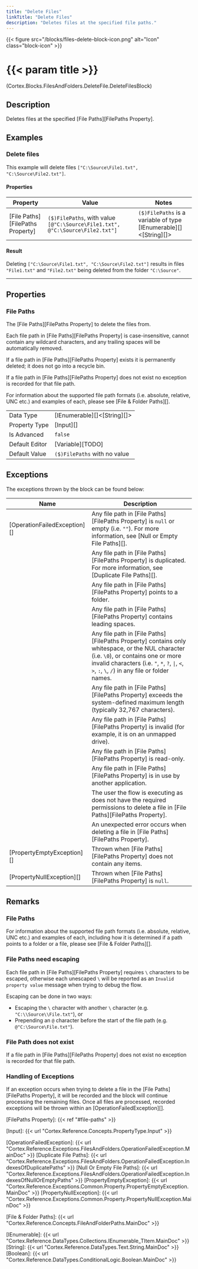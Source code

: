 ```yaml
---
title: "Delete Files"
linkTitle: "Delete Files"
description: "Deletes files at the specified file paths."
---
```


{{< figure src="/blocks/files-delete-block-icon.png" alt="Icon" class="block-icon" >}}

# {{< param title >}}

<p class="namespace">(Cortex.Blocks.FilesAndFolders.DeleteFile.DeleteFilesBlock)</p>

## Description

Deletes files at the specified [File Paths][FilePaths Property].

## Examples

### Delete files

This example will delete files `["C:\Source\File1.txt", "C:\Source\File2.txt"]`.

#### Properties

| Property           | Value                     | Notes                                    |
|--------------------|---------------------------|------------------------------------------|
| [File Paths][FilePaths Property] | `($)FilePaths`, with value `[@"C:\Source\File1.txt", @"C:\Source\File2.txt"]` | `($)FilePaths` is a variable of type [IEnumerable][]&lt;[String][]&gt; |

#### Result

Deleting `["C:\Source\File1.txt", "C:\Source\File2.txt"]`  results in files `"File1.txt"` and `"File2.txt"` being deleted from the folder `"C:\Source"`.

***

## Properties

### File Paths

The [File Paths][FilePaths Property] to delete the files from.

Each file path in [File Paths][FilePaths Property] is case-insensitive, cannot contain any wildcard characters, and any trailing spaces will be automatically removed.

If a file path in [File Paths][FilePaths Property] exists it is permanently deleted; it does not go into a recycle bin.

If a file path in [File Paths][FilePaths Property] does not exist no exception is recorded for that file path.

For information about the supported file path formats (i.e. absolute, relative, UNC etc.) and examples of each, please see [File & Folder Paths][].

| | |
|--------------------|---------------------------|
| Data Type | [IEnumerable][]&lt;[String][]&gt; |
| Property Type | [Input][] |
| Is Advanced | `false` |
| Default Editor | [Variable][TODO] |
| Default Value | `($)FilePaths` with no value |

## Exceptions

The exceptions thrown by the block can be found below:

| Name     | Description |
|----------|----------|
| [OperationFailedException][] | Any file path in [File Paths][FilePaths Property] is `null` or empty (i.e. `""`). For more information, see [Null or Empty File Paths][]. |
|                              | Any file path in [File Paths][FilePaths Property] is duplicated. For more information, see [Duplicate File Paths][]. |
|                              | Any file path in [File Paths][FilePaths Property] points to a folder. |
|                              | Any file path in [File Paths][FilePaths Property] contains leading spaces. |
|                              | Any file path in [File Paths][FilePaths Property] contains only whitespace, or the NUL character (i.e. `\0`), or contains one or more invalid characters (i.e. `"`, `*`, `?`, `\|`, `<`, `>`, `:`, `\`, `/`) in any file or folder names. |
|                              | Any file path in [File Paths][FilePaths Property] exceeds the system-defined maximum length (typically 32,767 characters). |
|                              | Any file path in [File Paths][FilePaths Property] is invalid (for example, it is on an unmapped drive). |
|                              | Any file path in [File Paths][FilePaths Property] is read-only. |
|                              | Any file path in [File Paths][FilePaths Property] is in use by another application. |
|                              | The user the flow is executing as does not have the required permissions to delete a file in [File Paths][FilePaths Property]. |
|                              | An unexpected error occurs when deleting a file in [File Paths][FilePaths Property]. |
| [PropertyEmptyException][]   | Thrown when [File Paths][FilePaths Property] does not contain any items. |
| [PropertyNullException][]    | Thrown when [File Paths][FilePaths Property] is `null`. |

## Remarks

### File Paths

For information about the supported file path formats (i.e. absolute, relative, UNC etc.) and examples of each, including how it is determined if a path points to a folder or a file, please see [File & Folder Paths][].

### File Paths need escaping

Each file path in [File Paths][FilePaths Property] requires `\` characters to be escaped, otherwise each unescaped `\` will be reported as an `Invalid property value` message when trying to debug the flow.

Escaping can be done in two ways:

* Escaping the `\` character with another `\` character (e.g. `"C:\\Source\\File.txt"`), or
* Prepending an `@` character before the start of the
file path (e.g. `@"C:\Source\File.txt"`).

### File Path does not exist

If a file path in [File Paths][FilePaths Property] does not exist no exception is recorded for that file path.

### Handling of Exceptions

If an exception occurs when trying to delete a file in the [File Paths][FilePaths Property], it will be recorded and the block will continue processing the remaining files. Once all files are processed, recorded exceptions will be thrown within an [OperationFailedException][].

[FilePaths Property]: {{< ref "#file-paths" >}}

[Input]: {{< url "Cortex.Reference.Concepts.PropertyType.Input" >}}

[OperationFailedException]: {{< url "Cortex.Reference.Exceptions.FilesAndFolders.OperationFailedException.MainDoc" >}}
[Duplicate File Paths]: {{< url "Cortex.Reference.Exceptions.FilesAndFolders.OperationFailedException.IndexesOfDuplicatePaths" >}}
[Null Or Empty File Paths]: {{< url "Cortex.Reference.Exceptions.FilesAndFolders.OperationFailedException.IndexesOfNullOrEmptyPaths" >}}
[PropertyEmptyException]: {{< url "Cortex.Reference.Exceptions.Common.Property.PropertyEmptyException.MainDoc" >}}
[PropertyNullException]: {{< url "Cortex.Reference.Exceptions.Common.Property.PropertyNullException.MainDoc" >}}

[File & Folder Paths]: {{< url "Cortex.Reference.Concepts.FileAndFolderPaths.MainDoc" >}}

[IEnumerable]: {{< url "Cortex.Reference.DataTypes.Collections.IEnumerable_TItem.MainDoc" >}}
[String]: {{< url "Cortex.Reference.DataTypes.Text.String.MainDoc" >}}
[Boolean]: {{< url "Cortex.Reference.DataTypes.ConditionalLogic.Boolean.MainDoc" >}}
